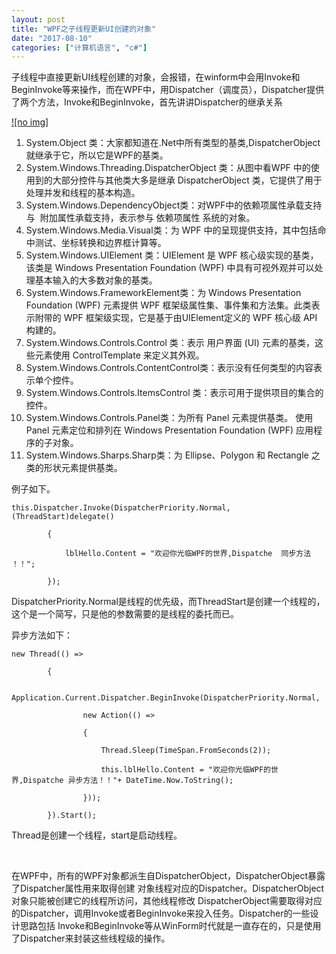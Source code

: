 ```yaml
---
layout: post
title: "WPF之子线程更新UI创建的对象"
date: "2017-08-10"
categories: ["计算机语言", "c#"]
---
```


子线程中直接更新UI线程创建的对象，会报错，在winform中会用Invoke和BeginInvoke等来操作，而在WPF中，用Dispatcher（调度员），Dispatcher提供了两个方法，Invoke和BeginInvoke，首先讲讲Dispatcher的继承关系

[![no img]](http://127.0.0.1/wp-content/uploads/2017/08/061730171423662.png)

1. System.Object 类：大家都知道在.Net中所有类型的基类,DispatcherObject 就继承于它，所以它是WPF的基类。
2. System.Windows.Threading.DispatcherObject 类：从图中看WPF 中的使用到的大部分控件与其他类大多是继承 DispatcherObject 类，它提供了用于处理并发和线程的基本构造。
3. System.Windows.DependencyObject类：对WPF中的依赖项属性承载支持与  附加属性承载支持，表示参与 依赖项属性 系统的对象。
4. System.Windows.Media.Visual类：为 WPF 中的呈现提供支持，其中包括命中测试、坐标转换和边界框计算等。
5. System.Windows.UIElement 类：UIElement 是 WPF 核心级实现的基类，该类是 Windows Presentation Foundation (WPF) 中具有可视外观并可以处理基本输入的大多数对象的基类。
6. System.Windows.FrameworkElement类：为 Windows Presentation Foundation (WPF) 元素提供 WPF 框架级属性集、事件集和方法集。此类表示附带的 WPF 框架级实现，它是基于由UIElement定义的 WPF 核心级 API 构建的。
7. System.Windows.Controls.Control 类：表示 用户界面 (UI) 元素的基类，这些元素使用 ControlTemplate 来定义其外观。
8. System.Windows.Controls.ContentControl类：表示没有任何类型的内容表示单个控件。
9. System.Windows.Controls.ItemsControl 类：表示可用于提供项目的集合的控件。
10. System.Windows.Controls.Panel类：为所有 Panel 元素提供基类。 使用 Panel 元素定位和排列在 Windows Presentation Foundation (WPF) 应用程序的子对象。
11. System.Windows.Sharps.Sharp类：为 Ellipse、Polygon 和 Rectangle 之类的形状元素提供基类。

例子如下。

```
this.Dispatcher.Invoke(DispatcherPriority.Normal, (ThreadStart)delegate()

        {

            lblHello.Content = "欢迎你光临WPF的世界,Dispatche  同步方法 ！！";

        });
```

DispatcherPriority.Normal是线程的优先级，而ThreadStart是创建一个线程的，这个是一个简写，只是他的参数需要的是线程的委托而已。

异步方法如下：

```
new Thread(() =>

        {

            Application.Current.Dispatcher.BeginInvoke(DispatcherPriority.Normal,

                new Action(() =>

                {

                    Thread.Sleep(TimeSpan.FromSeconds(2));

                    this.lblHello.Content = "欢迎你光临WPF的世界,Dispatche 异步方法！！"+ DateTime.Now.ToString();

                }));

        }).Start();
```

Thread是创建一个线程，start是启动线程。

 

在WPF中，所有的WPF对象都派生自DispatcherObject，DispatcherObject暴露了Dispatcher属性用来取得创建 对象线程对应的Dispatcher。DispatcherObject对象只能被创建它的线程所访问，其他线程修改 DispatcherObject需要取得对应的Dispatcher，调用Invoke或者BeginInvoke来投入任务。Dispatcher的一些设计思路包括 Invoke和BeginInvoke等从WinForm时代就是一直存在的，只是使用了Dispatcher来封装这些线程级的操作。
